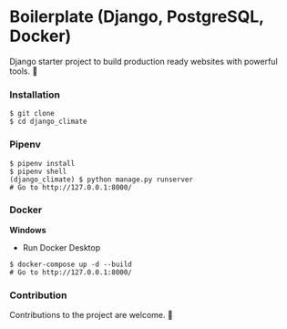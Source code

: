 # Boilerplate (Django, PostgreSQL, Docker)
Django starter project to build production ready websites with powerful tools. :muscle:

### Installation
```shell
$ git clone 
$ cd django_climate
```

### Pipenv
```shell
$ pipenv install
$ pipenv shell
(django_climate) $ python manage.py runserver
# Go to http://127.0.0.1:8000/
```

### Docker
**Windows**
* Run Docker Desktop
```shell
$ docker-compose up -d --build
# Go to http://127.0.0.1:8000/
```

### Contribution
Contributions to the project are welcome. :star2:
